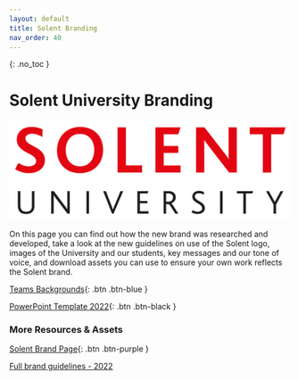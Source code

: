 ```yaml
---
layout: default
title: Solent Branding
nav_order: 40
---
```

{: .no_toc }

# Solent University Branding

![SU_logo_red](images/SU_branding/SU_logos/SU_logo_red.png)


On this page you can find out how the new brand was researched and developed, take a look at the new guidelines on use of the Solent logo, images of the University and our students, key messages and our tone of voice, and download assets you can use to ensure your own work reflects the Solent brand.

[Teams Backgrounds](images/Teams_Solent_Backgrounds.zip){: .btn .btn-blue } 

[PowerPoint Template 2022](https://staff.solent.ac.uk/support-documents/our-organisation/solent-brand/solent-ppt-template-undergraduate.pptx){: .btn .btn-black } 


### More Resources & Assets

[Solent Brand Page](https://staff.solent.ac.uk/our-organisation/solent-brand){: .btn .btn-purple } 

[Full brand guidelines - 2022](https://staff.solent.ac.uk/official-documents/external-relations/brand-guidelines-solent-university.pdf)

